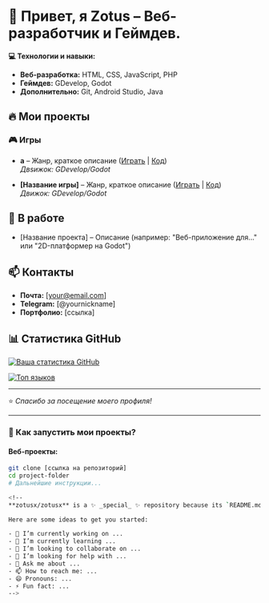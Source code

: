 # 🚀 Привет, я Zotus – Веб-разработчик и Геймдев.

**💻 Технологии и навыки:**  
- **Веб-разработка:** HTML, CSS, JavaScript, PHP  
- **Геймдев:** GDevelop, Godot
- **Дополнительно:** Git, Android Studio, Java  

## 🔥 Мои проекты

### 🎮 Игры  
- **a** – Жанр, краткое описание ([Играть](#) | [Код](#))  
  *Двsижок: GDevelop/Godot*  

- **[Название игры]** – Жанр, краткое описание ([Играть](#) | [Код](#))  
  *Движок: GDevelop/Godot*  

## 📌 В работе  
- [Название проекта] – Описание (например: "Веб-приложение для..." или "2D-платформер на Godot")  

## 📫 Контакты  
- **Почта:** [your@email.com]  
- **Telegram:** [@yournickname]  
- **Портфолио:** [ссылка]  

## 📊 Статистика GitHub  
[![Ваша статистика GitHub](https://github-readme-stats.vercel.app/api?username=yourusername&show_icons=true&theme=radical)](https://github.com/yourusername)  

[![Топ языков](https://github-readme-stats.vercel.app/api/top-langs/?username=yourusername&layout=compact&theme=radical)](https://github.com/yourusername)  

---

⭐ *Спасибо за посещение моего профиля!*  

---

### 🔧 Как запустить мои проекты?  
#### Веб-проекты:  
```bash
git clone [ссылка на репозиторий]
cd project-folder
# Дальнейшие инструкции...

<!--
**zotusx/zotusx** is a ✨ _special_ ✨ repository because its `README.md` (this file) appears on your GitHub profile.

Here are some ideas to get you started:

- 🔭 I’m currently working on ...
- 🌱 I’m currently learning ...
- 👯 I’m looking to collaborate on ...
- 🤔 I’m looking for help with ...
- 💬 Ask me about ...
- 📫 How to reach me: ...
- 😄 Pronouns: ...
- ⚡ Fun fact: ...
-->
